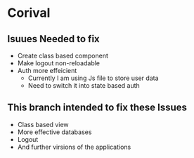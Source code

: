 # Corival
## Isuues Needed to fix
- Create class based component
- Make logout non-reloadable
- Auth more effeicient
    - Currently I am using Js file to store user data
    - Need to switch it into state based auth

## This branch intended to fix these Issues
- Class based view
- More effective databases
- Logout
- And further virsions of the applications
